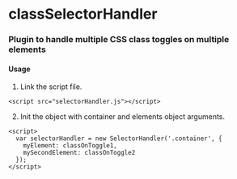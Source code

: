 # classSelectorHandler

### Plugin to handle multiple CSS class toggles on multiple elements

#### Usage

1. Link the script file.

```<script src="selectorHandler.js"></script>```

2. Init the object with container and elements object arguments.

```
<script>
  var selectorHandler = new SelectorHandler('.container', {
    myElement: classOnToggle1,
    mySecondElement: classOnToggle2
  });
</script>
```
